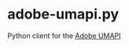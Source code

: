 # adobe-umapi.py
Python client for the [Adobe UMAPI](https://www.adobe.io/products/usermanagement/docs/gettingstarted.html)
